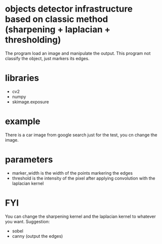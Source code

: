 # objects detector infrastructure based on classic method (sharpening + laplacian + thresholding)
The program load an image and manipulate the output.
This program not classify the object, just markers its edges.

# libraries
- cv2
- numpy
- skimage.exposure

# example
There is a car image from google search just for the test, you cn change the image.

# parameters
- marker_width is the width of the points markering the edges
- threshold is the intensity of the pixel after applying convolution with the laplacian kernel

# FYI
You can change the sharpening kernel and the laplacian kernel to whatever you want.
Suggestion:
- sobel
- canny (output the edges)

